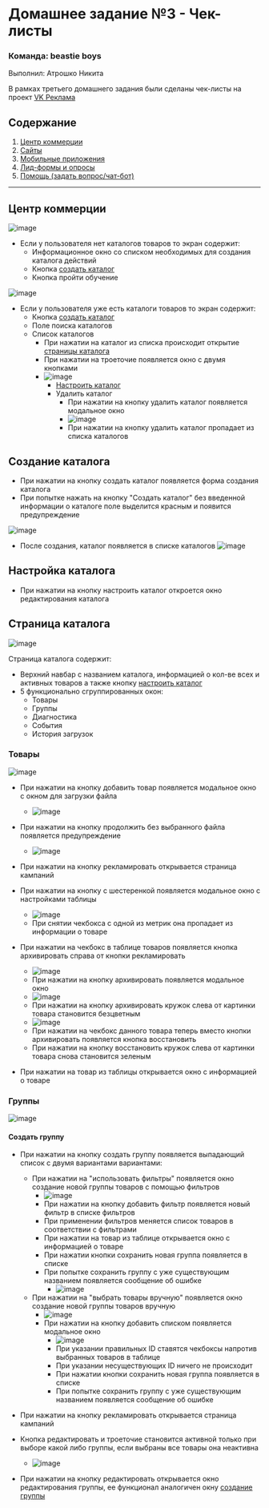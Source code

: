 # Домашнее задание №3 - Чек-листы

### Команда: beastie boys
Выполнил: Атрошко Никита

В рамках третьего домашнего задания были сделаны чек-листы на проект [VK Реклама](https://ads.vk.com/)

## Содержание 
1. [Центр коммерции](#центр-коммерции)
2. [Сайты](#)
3. [Мобильные приложения](#)
4. [Лид-формы и опросы](#)
5. [Помощь (задать вопрос/чат-бот)](#)

----
Центр коммерции
---

![image](https://github.com/user-attachments/assets/5835cc15-51b0-4e38-b79a-24bf78553321)
- Если у пользователя нет каталогов товаров то экран содержит:
  - Информационное окно со списком необходимых для создания каталога действий
  - Кнопка [создать каталог](#создание-каталога)
  - Кнопка пройти обучение
 

![image](https://github.com/user-attachments/assets/e4c70c9f-d3cb-4399-9367-98b97c63083a)
- Если у пользователя уже есть каталоги товаров то экран содержит:
  - Кнопка [создать каталог](#создание-каталога)
  - Поле поиска каталогов
  - Список каталогов
    - При нажатии на каталог из списка происходит открытие [страницы каталога](#)
    - При нажатии на троеточие появляется окно с двумя кнопками
    - ![image](https://github.com/user-attachments/assets/0dd018c1-b235-4f4d-88a3-c4b279815d3f)
      - [Настроить каталог](#настройка-каталога)
      - Удалить каталог
        - При нажатии на кнопку удалить каталог появляется модальное окно
        - ![image](https://github.com/user-attachments/assets/9b2da5a7-e950-4f9c-8464-9f99b526e6b8)
        - При нажатии на кнопку удалить каталог пропадает из списка каталогов
## Создание каталога
- При нажатии на кнопку создать каталог появляется форма создания каталога
- При попытке нажать на кнопку "Создать каталог" без введенной информации о каталоге поле выделится красным и появится предупреждение

![image](https://github.com/user-attachments/assets/4ccaa19e-f737-4b24-b8c6-a148f27cb15b)
- После создания, каталог появляется в списке каталогов
![image](https://github.com/user-attachments/assets/68800afc-de51-46bc-8cc3-cee63f7a77cb)

## Настройка каталога
- При нажатии на кнопку настроить каталог откроется окно редактирования каталога 

## Страница каталога
![image](https://github.com/user-attachments/assets/e653f103-9d09-4b58-9a71-a89e611cfc0e)

Страница каталога содержит:
- Верхний навбар с названием каталога, информацией о кол-ве всех и активных товаров а также кнопку [настроить каталог](#настройка-каталога)
- 5 функционально сгруппированных окон:
  - Товары
  - Группы
  - Диагностика
  - События
  - История загрузок
 
### Товары
![image](https://github.com/user-attachments/assets/6d08dfa0-79a1-4f51-a52e-c363a5d85390)
- При нажатии на кнопку добавить товар появляется модальное окно с окном для загрузки файла
  - ![image](https://github.com/user-attachments/assets/364ef073-e834-454a-84c7-078118f482bb)
- При нажатии на кнопку продолжить без выбранного файла появляется предупреждение
  - ![image](https://github.com/user-attachments/assets/0546a84d-f954-4620-84de-32f41684e995)
- При нажатии на кнопку рекламировать открывается страница кампаний
- При нажатии на кнопку с шестеренкой появляется модальное окно с настройками таблицы
  - ![image](https://github.com/user-attachments/assets/ed9e8314-924d-48e9-909b-e06f54db97c4)
  - При снятии чекбокса с одной из метрик она пропадает из информации о товаре
- При нажатии на чекбокс в таблице товаров появляется кнопка архивировать справа от кнопки рекламировать
  - ![image](https://github.com/user-attachments/assets/1ae4230e-ae5c-47a4-8d07-f13e411cd14f)
  - При нажатии на кнопку архивировать появляется модальное окно
  - ![image](https://github.com/user-attachments/assets/cb5bd3eb-299f-49e7-9a20-a5660607b40b)
  - При нажатии на кнопку архивировать кружок слева от картинки товара становится безцветным
  - ![image](https://github.com/user-attachments/assets/2b2e0172-9ac4-4b95-bd17-ffb8b5e45cec)
  - При нажатии на чекбокс данного товара теперь вместо кнопки архивировать появляется кнопка восстановить
  - При нажатии на кнопку восстановить кружок слева от картинки товара снова становится зеленым

- При нажатии на товар из таблицы открывается окно с информацией о товаре

### Группы 
![image](https://github.com/user-attachments/assets/fc99bb75-b8c3-4659-9ca1-7fd3cf411488)
#### Создать группу
- При нажатии на кнопку создать группу появляется выпадающий список с двумя вариантами вариантами:
  - При нажатии на "использовать фильтры" появляется окно создание новой группы товаров с помощью фильтров
    - ![image](https://github.com/user-attachments/assets/1d45acc7-a180-4621-b5db-3840d5c9496c)
    - При нажатии на кнопку добавить фильтр появляется новый фильтр в списке фильтров
    - При применении фильтров меняется список товаров в соответствии с фильтрами
    - При нажатии на товар из таблице открывается окно с информацией о товаре
    - При нажатии кнопки сохранить новая группа появляется в списке
    - При попытке сохранить группу с уже существующим названием появляется сообщение об ошибке
      - ![image](https://github.com/user-attachments/assets/da2f70cc-1ec4-49e2-ac1b-caea7819f3af)
  - При нажатии на "выбрать товары вручную" появляется окно создание новой группы товаров вручную
    - ![image](https://github.com/user-attachments/assets/cbe89ef5-9b85-4b4f-9a31-5ca17ac306c6)
    - При нажатии на кнопку добавить списком появляется модальное окно
      - ![image](https://github.com/user-attachments/assets/ed1c768f-16ee-4883-99fc-4aacbf26d112)
      - При указании правильных ID ставятся чекбоксы напротив выбранных товаров в таблице
      - При указании несуществующих ID ничего не происходит
      - При нажатии кнопки сохранить новая группа появляется в списке
      - При попытке сохранить группу с уже существующим названием появляется сообщение об ошибке

- При нажатии на кнопку рекламировать открывается страница кампаний
- Кнопка редактировать и троеточие становится активной только при выборе какой либо группы, если выбраны все товары она неактивна
  - ![image](https://github.com/user-attachments/assets/110ef4ef-c81e-4c69-8d44-ba1308d4566b)
- При нажатии на кнопку редактировать открывается окно редактирования группы, ее функционал аналогичен окну [создание группы](#создать-группу)


    
